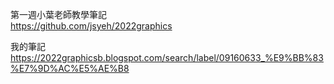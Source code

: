 第一週小葉老師教學筆記  
https://github.com/jsyeh/2022graphics  

我的筆記  
https://2022graphicsb.blogspot.com/search/label/09160633_%E9%BB%83%E7%9D%AC%E5%AE%B8
